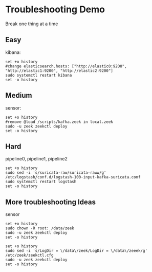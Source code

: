 # Troubleshooting Demo
Break one thing at a time


## Easy

kibana:

```
set +o history
#change elasticsearch.hosts: ["http://elastic0:92OO", "http://elastic1:9200", "http://elastic2:9200"]
sudo systemctl restart kibana
set -o history
```

## Medium

sensor:

```
set +o history
#remove @load /scripts/kafka.zeek in local.zeek
sudo -u zeek zeekctl deploy
set -o history
```

## Hard

pipeline0, pipeline1, pipeline2

```
set +o history
sudo sed -i 's/suricata-raw/suricata-raww/g' /etc/logstash/conf.d/logstash-100-input-kafka-suricata.conf
sudo systemctl restart logstash
set -o history
```

## More troubleshooting Ideas

sensor

```
set +o history
sudo chown -R root: /data/zeek
sudo -u zeek zeekctl deploy
set -o history
```

```
set +o history
sudo sed -i 's/LogDir = \/data\/zeek/LogDir = \/data\/zeeek/g' /etc/zeek/zeekctl.cfg
sudo -u zeek zeekctl deploy
set -o history
```



